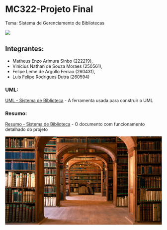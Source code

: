 # MC322-Projeto Final

Tema: Sistema de Gerenciamento de Bibliotecas


![](https://github.com/MatheusEnzo/MC322-Projeto/blob/main/Projeto/images/faixaimg.jpg)


## Integrantes: 

- Matheus Enzo Arimura Sinbo (222219), 
- Vinícius Nathan de Souza Moraes (250561), 
- Felipe Leme de Argollo Ferrao (260431), 
- Luis Felipe Rodrigues Dutra (260594)

### UML:

[UML - Sistema de Biblioteca](https://miro.com/app/board/uXjVM9xLOe4=/) - A ferramenta usada para construir o UML

### Resumo:

[Resumo - Sistema de Biblioteca](https://docs.google.com/document/d/1dwKwMGRDIJ5v837ZEAwHjZUQiyQk2Qgx0NUNnG7SrrA/edit) - O documento com funcionamento detalhado do projeto

![](https://github.com/MatheusEnzo/MC322-Projeto/blob/main/Projeto/images/bibliotecaimg.jpg)